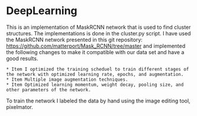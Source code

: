 # DeepLearning
This is an implementation of MaskRCNN network that is used to find cluster structures. The implementations is done in the cluster.py script.
I have used the MaskRCNN network presented in this git repository: https://github.com/matterport/Mask_RCNN/tree/master and implemented the following changes to make it compatible with our data set and have a good results.

    * Item I optimized the training scheduel to train different stages of the network with optimized learning rate, epochs, and augmentation.
    * Item Multiple image augmentation techniques.
    * Item Optimized learning momentum, weight decay, pooling size, and other parameters of the network.

To train the network I labeled the data by hand using the image editing tool, pixelmator.

